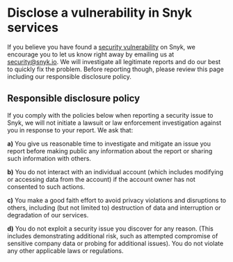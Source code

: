 # Disclose a vulnerability in Snyk services

If you believe you have found a [security vulnerability](https://snyk.io/learn/security-vulnerability-exploits-threats/) on Snyk, we encourage you to let us know right away by emailing us at security@snyk.io. We will investigate all legitimate reports and do our best to quickly fix the problem. Before reporting though, please review this page including our responsible disclosure policy.

## Responsible disclosure policy

If you comply with the policies below when reporting a security issue to Snyk, we will not initiate a lawsuit or law enforcement investigation against you in response to your report. We ask that:

**a\)** You give us reasonable time to investigate and mitigate an issue you report before making public any information about the report or sharing such information with others.

**b\)** You do not interact with an individual account \(which includes modifying or accessing data from the account\) if the account owner has not consented to such actions.

**c\)** You make a good faith effort to avoid privacy violations and disruptions to others, including \(but not limited to\) destruction of data and interruption or degradation of our services.

**d\)** You do not exploit a security issue you discover for any reason. \(This includes demonstrating additional risk, such as attempted compromise of sensitive company data or probing for additional issues\). You do not violate any other applicable laws or regulations.


